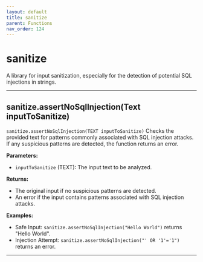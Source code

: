 ```yaml
---
layout: default
title: sanitize
parent: Functions
nav_order: 124
---
```

# sanitize

A library for input sanitization, especially for the detection
of potential SQL injections in strings.



---

## sanitize.assertNoSqlInjection(Text inputToSanitize)

```sanitize.assertNoSqlInjection(TEXT inputToSanitize)```
Checks the provided text for patterns commonly associated with SQL injection attacks.
If any suspicious patterns are detected, the function returns an error.

**Parameters:**
- `inputToSanitize` (TEXT): The input text to be analyzed.

**Returns:**
- The original input if no suspicious patterns are detected.
- An error if the input contains patterns associated with SQL injection attacks.

**Examples:**
- Safe Input: ```sanitize.assertNoSqlInjection("Hello World")``` returns "Hello World".
- Injection Attempt: ```sanitize.assertNoSqlInjection("' OR '1'='1")``` returns an error.


---

